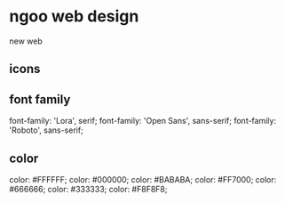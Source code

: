 # ngoo web design

new web 

## icons

<i class="fas fa-file-pdf"></i>
<i class="fab fa-facebook"></i>
<i class="fab fa-twitter"></i>
<i class="fab fa-instagram"></i>
<i class="fab fa-instagram-square"></i>
<i class="fab fa-youtube"></i>
<i class="far fa-envelope"></i>
<i class="fas fa-phone-alt"></i>
<i class="fas fa-plus"></i>
<i class="fas fa-gift"></i>
<i class="fas fa-user-tie"></i>
<i class="fas fa-bullhorn"></i>
<i class="fas fa-quote-left"></i>
<i class="fas fa-search"></i>
<i class="far fa-clock"></i>
<i class="far fa-map"></i> 
<i class="fas fa-chevron-right"></i>
<i class="fas fa-chevron-left"></i>
<i class="fas fa-bars"></i>
<i class="far fa-comment"></i>

## font family

font-family: 'Lora', serif;
font-family: 'Open Sans', sans-serif;
font-family: 'Roboto', sans-serif;

## color 

color: #FFFFFF;
color: #000000;
color: #BABABA;
color: #FF7000;
color: #666666;
color: #333333;
color: #F8F8F8;
